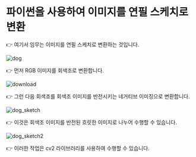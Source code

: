 # 파이썬을 사용하여 이미지를 연필 스케치로 변환

👉 여기서 임무는 이미지를 연필 스케치로 변환하는 것입니다.

![dog](https://user-images.githubusercontent.com/82924828/191065579-f0f29b4f-dda3-44f1-985d-042e11086e49.jpg)

👉 먼저 RGB 이미지를 회색조로 변환합니다.

![download](https://user-images.githubusercontent.com/82924828/191065626-8caf751d-5480-452a-81a5-78d6cd21ab5f.png)

👉 그런 다음 회색조를 회색조 이미지를 반전시키는 네거티브 이미징으로 변환합니다.

![dog_sketch](https://user-images.githubusercontent.com/82924828/191066033-04489ba7-1c13-4f0d-ae7c-60e82c12f2a7.jpg)

👉 이것은 회색조 이미지를 반전된 흐릿한 이미지로 나누어 수행할 수 있습니다.


![dog_sketch2](https://user-images.githubusercontent.com/82924828/191066150-a770a274-546a-47eb-ad4b-24fdcdd8fdfe.jpg)

👉 이러한 작업은 cv2 라이브러리를 사용하여 수행할 수 있습니다.
